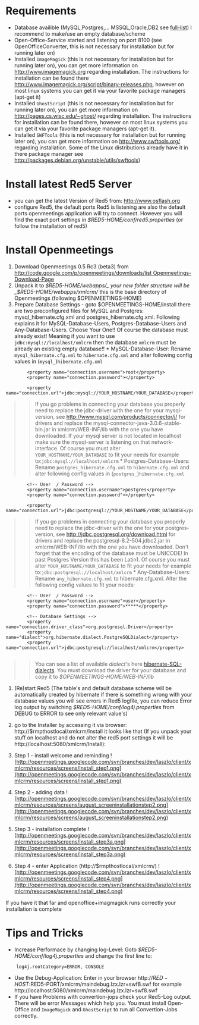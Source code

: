 # Requirements #

  * Database availible (MySQL,Postgres,... MSSQL,Oracle,DB2 see [full-list](http://www.hibernate.org/hib_docs/reference/en/html/session-configuration.html#configuration-optional-dialects)) I recommend to make/use an empty database/scheme
  * Open-Office-Service started and listening on port 8100 (see OpenOfficeConverter, this is not necessary for installation but for running later on)
  * Installed `ImageMagick` (this is not necessary for installation but for running later on), you can get more information on http://www.imagemagick.org regarding installation. The instructions for installation can be found there http://www.imagemagick.org/script/binary-releases.php, however on most linux systems you can get it via your favorite package managers (apt-get it)
  * Installed `GhostScript` (this is not necessary for installation but for running later on), you can get more information on http://pages.cs.wisc.edu/~ghost/ regarding installation. The instructions for installation can be found there, however on most linux systems you can get it via your favorite package managers (apt-get it).
  * Installed `SWFTools` (this is not necessary for installation but for running later on), you can get more information on http://www.swftools.org/ regarding installation. Some of the Linux distributions already have it in there package manager see http://packages.debian.org/unstable/utils/swftools)

# Install latest Red5 Server #

  * you can get the latest Version of Red5 from: http://www.osflash.org
  * configure Red5, the default ports Red5 is listening are also the default ports openmeetings application will try to connect. However you will find the exact port settings in _$RED5-HOME/conf/red5.properties_ (or follow the installation of red5)

# Install Openmeetings #
  1. Download Openmeetings 0.5 Rc3 (beta3) from [http://code.google.com/p/openmeetings/downloads/list Openmeetings-Download-Page](.md)
  1. Unpack it to _$RED5-HOME/webapps/_ your new folder structure will be _$RED5-HOME/webapps/xmlcrm/_ this is the base directory of Openmeetings (following $OPENMEETINGS-HOME)
  1. Prepare Database Settings - goto $OPENMEETINGS-HOME/install there are two preconfigured files for MySQL and Postgres: mysql\_hibernate.cfg.xml and postgres\_hibernate.cfg.xml. Following explains it for MySQL-Database-Users, Postgres-Database-Users and Any-Database-Users. Choose Your One!! Of course the database must already exist! Meaning if you want to use  `jdbc:mysql://localhost/xmlcrm` then the database `xmlcrm` must be already an existing empty database!!
    * MySQL-Database-User: Rename `mysql_hibernate.cfg.xml` to `hibernate.cfg.xml` and alter following config values in (`mysql_`)`hibernate.cfg.xml`
```
		<property name="connection.username">root</property>
		<property name="connection.password"></property>

		<property name="connection.url">jdbc:mysql://YOUR_HOSTNAME/YOUR_DATABASE</property>	
```
> > If you go problems in connecting your database you properly need to replace the jdbc-driver with the one for your mysql-version, see http://www.mysql.com/products/connector/j/ for drivers and replace the mysql-connector-java-3.0.6-stable-bin.jar in xmlcrm/WEB-INF/lib with the one you have downloaded. If your mysql server is not located in localhost make sure the mysql-server is listening on that network-interface.
> > Of course you must alter `YOUR_HOSTNAME/YOUR_DATABASE` to fit your needs for example to:`jdbc:mysql://localhost/xmlcrm`
    * Postgres-Database-Users: Rename `postgres_hibernate.cfg.xml` to `hibernate.cfg.xml` and alter following config values in (`postgres_`)`hibernate.cfg.xml`
```
		<!-- User  / Password -->
		<property name="connection.username">postgres</property>
		<property name="connection.password"></property>
		
		<property name="connection.url">jdbc:postgresql://YOUR_HOSTNAME/YOUR_DATABASE</property>	
```
> > If you go problems in connecting your database you properly need to replace the jdbc-driver with the one for your postgres-version, see http://jdbc.postgresql.org/download.html for drivers and replace the postgresql-8.2-504.jdbc2.jar in xmlcrm/WEB-INF/lib with the one you have downloaded. Don't forget that the encoding of the database must be UNICODE! In past Postgres Version this has been Latin1.
> > Of course you must alter `YOUR_HOSTNAME/YOUR_DATABASE` to fit your needs for example to:`jdbc:postgresql://localhost/xmlcrm`
    * Any-Database-Users: Rename `any_hibernate.cfg.xml` to hibernate.cfg.xml.
> > Alter the following config values to fit your needs:
```
		<!-- User  / Password -->
		<property name="connection.username">user</property>
		<property name="connection.password">*****</property>
		
		<!-- Database Settings -->
		<property name="connection.driver_class">org.postgresql.Driver</property>
		<property name="dialect">org.hibernate.dialect.PostgreSQLDialect</property>
		<property name="connection.url">jdbc:postgresql://localhost/xmlcrm</property>	
		
```
> > You can see a list of available _dialect_'s here [hibernate-SQL-dialects](http://www.hibernate.org/hib_docs/reference/en/html/session-configuration.html#configuration-optional-dialects). You must download the driver for your database and copy it to _$OPENMEETINGS-HOME/WEB-INF/lib_
  1. (Re)start Red5 (The table's and default database scheme will be automatically created by hibernate if there is something wrong with your database values you will see errors in Red5 logfile, you can reduce Error log output by switching _$RED5-HOME/conf/log4j.properties_ from DEBUG to ERROR to see only relevant value's)
  1. go to the Installer by accessing it via browser: http://$rmpthostlocal/xmlcrm/Install it looks like that (If you unpack your stuff on localhost and do not alter the red5 port settings it will be http://localhost:5080/xmlcrm/Install):

  1. Step 1 - install welcome and reminding
![http://openmeetings.googlecode.com/svn/branches/dev/laszlo/client/xmlcrm/resources/screens/install_step1.png](http://openmeetings.googlecode.com/svn/branches/dev/laszlo/client/xmlcrm/resources/screens/install_step1.png)

  1. Step 2 - adding data
![http://openmeetings.googlecode.com/svn/branches/dev/laszlo/client/xmlcrm/resources/screens/august_screeninstallationstep2.png](http://openmeetings.googlecode.com/svn/branches/dev/laszlo/client/xmlcrm/resources/screens/august_screeninstallationstep2.png)

  1. Step 3 - installation complete
![http://openmeetings.googlecode.com/svn/branches/dev/laszlo/client/xmlcrm/resources/screens/install_step3a.png](http://openmeetings.googlecode.com/svn/branches/dev/laszlo/client/xmlcrm/resources/screens/install_step3a.png)

  1. Step 4 - enter Application (http://$rmpthostlocal/xmlcrm/)
![http://openmeetings.googlecode.com/svn/branches/dev/laszlo/client/xmlcrm/resources/screens/install_step4.png](http://openmeetings.googlecode.com/svn/branches/dev/laszlo/client/xmlcrm/resources/screens/install_step4.png)

If you have it that far and openoffice+imagmagick runs correctly your installation is complete


# Tips and Tricks #

  * Increase Performace by changing log-Level: Goto _$RED5-HOME/conf/log4j.properties_ and  change the first line to:
```
    log4j.rootCategory=ERROR, CONSOLE 
```
  * Use the Debug-Application: Enter in your browser http://$RED-HOST:$RED5-PORT/xmlcrm/maindebug.lzx.lzr=swf8.swf for example http://localhost:5080/xmlcrm/maindebug.lzx.lzr=swf8.swf
  * If you have Problems with convertion-jops check your Red5-Log output. There will be error Messages which help you. You must install Open-Office and `ImageMagick` and `GhostScript` to run all Convertion-Jobs correctly.
